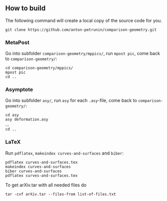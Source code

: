 ## How to build

The following command will create a local copy of the source code for you.

`git clone https://github.com/anton-petrunin/comparison-geometry.git`

### MetaPost

Go into subfolder `comparison-geometry/mppics/`, run `mpost pic`, come back to `comparison-geometry/`:

`cd comparison-geometry/mppics/`<br/>
`mpost pic`<br/>
`cd ..`<br/>

### Asymptote

Go into subfolder `asy/`, run `asy` for each `.asy`-file, come back to `comparison-geometry/`:

`cd asy`<br/>
`asy deformation.asy`<br/>
...<br/>
`cd ..`<br/>

### LaTeX

Run `pdflatex`, `makeindex curves-and-surfaces` and `biber`:

`pdflatex curves-and-surfaces.tex`<br/>
`makeindex curves-and-surfaces`<br/>
`biber curves-and-surfaces`<br/>
`pdflatex curves-and-surfaces.tex`<br/>

To get arXiv.tar with all needed files do

`tar -cvf arXiv.tar --files-from list-of-files.txt`


